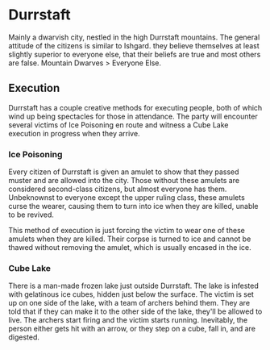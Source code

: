 # Durrstaft
Mainly a dwarvish city, nestled in the high Durrstaft mountains. The general attitude of the citizens is similar to Ishgard. they believe themselves at least slightly superior to everyone else, that their beliefs are true and most others are false. Mountain Dwarves > Everyone Else.

## Execution
Durrstaft has a couple creative methods for executing people, both of which wind up being spectacles for those in attendance. The party will encounter several victims of Ice Poisoning en route and witness a Cube Lake execution in progress when they arrive.

### Ice Poisoning
Every citizen of Durrstaft is given an amulet to show that they passed muster and are allowed into the city. Those without these amulets are considered second-class citizens, but almost everyone has them. Unbeknownst to everyone except the upper ruling class, these amulets curse the wearer, causing them to turn into ice when they are killed, unable to be revived.

This method of execution is just forcing the victim to wear one of these amulets when they are killed. Their corpse is turned to ice and cannot be thawed without removing the amulet, which is usually encased in the ice.

### Cube Lake
There is a man-made frozen lake just outside Durrstaft. The lake is infested with gelatinous ice cubes, hidden just below the surface. The victim is set up on one side of the lake, with a team of archers behind them. They are told that if they can make it to the other side of the lake, they'll be allowed to live. The archers start firing and the victim starts running. Inevitably, the person either gets hit with an arrow, or they step on a cube, fall in, and are digested.
